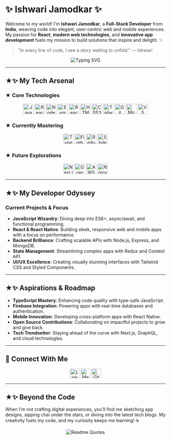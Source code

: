 

# ✨ Ishwari Jamodkar ✨ 

Welcome to my world! I'm **Ishwari Jamodkar**, a **Full-Stack Developer** from **India**, weaving code into elegant, user-centric web and mobile experiences. My passion for **React**, **modern web technologies**, and **innovative app development** fuels my mission to build solutions that inspire and delight. ✨

> "In every line of code, I see a story waiting to unfold." — Ishwari

<p align="center">
  <img src="https://readme-typing-svg.herokuapp.com?font=Fira+Code&size=20&color=00C4B4&center=true&vCenter=true&width=440&lines=Full-Stack+Developer;React+Enthusiast;API+Architect;Innovation+Driven" alt="Typing SVG" />
</p>

---

## ★✨ My Tech Arsenal

### ★ **Core Technologies**
<div align="center">
  <img src="https://img.shields.io/badge/JavaScript-%23F7DF1E?logo=javascript&logoColor=%23282828&style=flat-square&color=%23F7DF1E" alt="JavaScript" height="32" />
  <img src="https://img.shields.io/badge/React-%2361DAFB?logo=react&logoColor=%23282828&style=flat-square&color=%2361DAFB" alt="React" height="32" />
  <img src="https://img.shields.io/badge/Node.js-%23339933?logo=node.js&logoColor=%23FFFFFF&style=flat-square&color=%23339933" alt="Node.js" height="32" />
  <img src="https://img.shields.io/badge/Express.js-%23FFFFFF?logo=express&logoColor=%23282828&style=flat-square&color=%23404040" alt="Express.js" height="32" />
  <img src="https://img.shields.io/badge/React%20Native-%2361DAFB?logo=react&logoColor=%23282828&style=flat-square&color=%2361DAFB" alt="React Native" height="32" />
  <img src="https://img.shields.io/badge/HTML5-%23E34F26?logo=html5&logoColor=%23FFFFFF&style=flat-square&color=%23E34F26" alt="HTML5" height="32" />
  <img src="https://img.shields.io/badge/CSS3-%231572B6?logo=css3&logoColor=%23FFFFFF&style=flat-square&color=%231572B6" alt="CSS3" height="32" />
  <img src="https://img.shields.io/badge/Tailwind%20CSS-%2338B2AC?logo=tailwind-css&logoColor=%23FFFFFF&style=flat-square&color=%2338B2AC" alt="Tailwind CSS" height="32" />
  <img src="https://img.shields.io/badge/Git-%23F05032?logo=git&logoColor=%23FFFFFF&style=flat-square&color=%23F05032" alt="Git" height="32" />
  <img src="https://img.shields.io/badge/MongoDB-%2347A248?logo=mongodb&logoColor=%23FFFFFF&style=flat-square&color=%2347A248" alt="MongoDB" height="32" />
  <img src="https://img.shields.io/badge/VS%20Code-%23007ACC?logo=visual-studio-code&logoColor=%23FFFFFF&style=flat-square&color=%23007ACC" alt="VS Code" height="32" />
</div>

### ★ **Currently Mastering**
<div align="center">
  <img src="https://img.shields.io/badge/TypeScript-%233178C6?logo=typescript&logoColor=%23FFFFFF&style=flat-square&color=%233178C6" alt="TypeScript" height="32" />
  <img src="https://img.shields.io/badge/Firebase-%23FFCA28?logo=firebase&logoColor=%23282828&style=flat-square&color=%23FFCA28" alt="Firebase" height="32" />
  <img src="https://img.shields.io/badge/Redux-%23764ABC?logo=redux&logoColor=%23FFFFFF&style=flat-square&color=%23764ABC" alt="Redux" height="32" />
  <img src="https://img.shields.io/badge/Styled%20Components-%23DB7093?logo=styled-components&logoColor=%23FFFFFF&style=flat-square&color=%23DB7093" alt="Styled Components" height="32" />
</div>

### ★ **Future Explorations**
<div align="center">
  <img src="https://img.shields.io/badge/Next.js-%23FFFFFF?logo=next.js&logoColor=%23282828&style=flat-square&color=%23282828" alt="Next.js" height="32" />
  <img src="https://img.shields.io/badge/GraphQL-%23E10098?logo=graphql&logoColor=%23FFFFFF&style=flat-square&color=%23E10098" alt="GraphQL" height="32" />
  <img src="https://img.shields.io/badge/AWS-%23FF9900?logo=amazonaws&logoColor=%23FFFFFF&style=flat-square&color=%23FF9900" alt="AWS" height="32" />
  <img src="https://img.shields.io/badge/Nginx-%23009639?logo=nginx&logoColor=%23FFFFFF&style=flat-square&color=%23009639" alt="Nginx" height="32" />
</div>

---

## ★✨ My Developer Odyssey

### **Current Projects & Focus**
- **JavaScript Wizardry**: Diving deep into ES6+, async/await, and functional programming.
- **React & React Native**: Building sleek, responsive web and mobile apps with a focus on performance.
- **Backend Brilliance**: Crafting scalable APIs with Node.js, Express, and MongoDB.
- **State Management**: Streamlining complex apps with Redux and Context API.
- **UI/UX Excellence**: Creating visually stunning interfaces with Tailwind CSS and Styled Components.

---

## ★✨ Aspirations & Roadmap

- **TypeScript Mastery**: Enhancing code quality with type-safe JavaScript.
- **Firebase Integration**: Powering apps with real-time databases and authentication.
- **Mobile Innovation**: Developing cross-platform apps with React Native.
- **Open Source Contributions**: Collaborating on impactful projects to grow and give back.
- **Tech Trendsetter**: Staying ahead of the curve with Next.js, GraphQL, and cloud technologies.

---

## 📍 Connect With Me

<p align="center">
  <a href="https://linkedin.com/in/ishwarijamodkar08ij"><img src="https://img.shields.io/badge/LinkedIn-%230A66C2?logo=linkedin&logoColor=%23FFFFFF&style=for-the-badge" alt="LinkedIn" height="30" /></a>
  <a href="http://medium.com/@ishwarijamodkar08/"><img src="https://img.shields.io/badge/Medium-%23000000?logo=medium&logoColor=%23FFFFFF&style=for-the-badge" alt="Medium" height="30" /></a>
  <a href="https://github.com/ishwarijamodkar"><img src="https://img.shields.io/badge/GitHub-%23181717?logo=github&logoColor=%23FFFFFF&style=for-the-badge" alt="GitHub" height="30" /></a>
</p>

---

## ★✨ Beyond the Code
When I'm not crafting digital experiences, you’ll find me sketching app designs, sipping chai under the stars, or diving into the latest tech blogs. My creativity fuels my code, and my curiosity keeps me learning! ☕

<p align="center">
  <img src="https://quotes-github-readme.vercel.app/api?type=horizontal&theme=tokyonight&border=true&font=Fira+Code" alt="Readme Quotes" />
</p>

